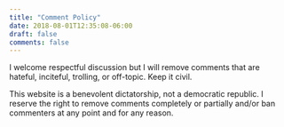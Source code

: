 ```yaml
---
title: "Comment Policy"
date: 2018-08-01T12:35:08-06:00
draft: false
comments: false
---
```


I welcome respectful discussion but I will remove comments that are hateful, inciteful, trolling, or off-topic. Keep it civil.

This website is a benevolent dictatorship, not a democratic republic. I reserve the right to remove comments completely or partially and/or ban commenters at any point and for any reason.